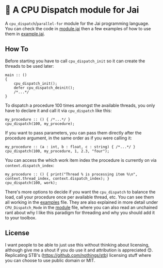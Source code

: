 # :trident: A CPU Dispatch module for Jai

A `cpu_dispatch`/`parallel-for` module for the Jai programming language. You can check the code in [module.jai](module.jai) then a few examples of how to use them in [example.jai](example.jai).

## How To

Before starting you have to call `cpu_dispatch_init` so it can create the threads to be used later:
```
main :: ()
{
    cpu_dispatch_init();
    defer cpu_dispatch_deinit();
    /*...*/
}
```

To dispatch a procedure 100 times amongst the available threads, you only have to declare it and call it via `cpu_dispatch` like this:
```
my_procedure :: () { /*...*/ }
cpu_dispatch(100, my_procedure);
```

If you want to pass parameters, you can pass them directly after the procedure argument, in the same order as if you were calling it:
```
my_procedure :: (a : int, b : float, c : string) { /*...*/ }
cpu_dispatch(100, my_procedure, 1, 2.3, "four");
```

You can access the which work item index the procedure is currently on via `context.dispatch_index`:
```
my_procedure :: () { print("Thread % is processing item %\n", context.thread_index, context.dispatch_index); }
cpu_dispatch(100, work);
```

There's more options to decide if you want the `cpu_dispatch` to balance the load, call your procedure once per available thread, etc. You can see them all working in the [examples](example.jai) file. They are also explained in more detail under `CPU_Dispatch_Mode` in the [module](module.jai) file, where you can also read an unchained rant about why I like this paradigm for threading and why you should add it to your toolbox.

## License

I want people to be able to just use this without thinking about licensing, although give me a shout if you do use it and attribution is appreciated 😊. Replicating STB's (https://github.com/nothings/stb) licensing stuff where you can choose to use public domain or MIT.
